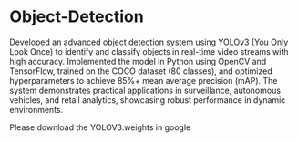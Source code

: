 # Object-Detection
Developed an advanced object detection system using YOLOv3 (You Only Look Once) to identify and classify objects in real-time video streams with high accuracy. 
Implemented the model in Python using OpenCV and TensorFlow, trained on the COCO dataset (80 classes), and optimized hyperparameters to achieve 85%+ mean average precision (mAP).
The system demonstrates practical applications in surveillance, autonomous vehicles, and retail analytics, showcasing robust performance in dynamic environments.


Please download the YOLOV3.weights in google
